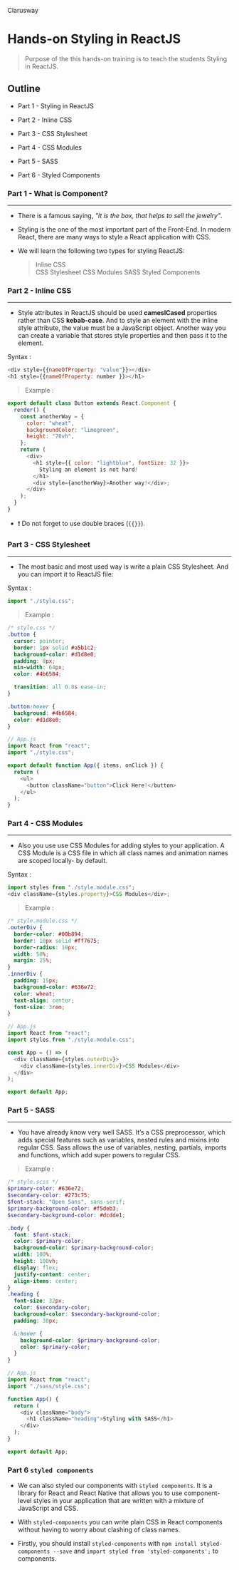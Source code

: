 <p >Clarusway<img align="right"
  src="https://secure.meetupstatic.com/photos/event/3/1/b/9/600_488352729.jpeg"  width="15px"></p>

# Hands-on Styling in ReactJS

> Purpose of the this hands-on training is to teach the students Styling in ReactJS.

## Outline

- Part 1 - Styling in ReactJS

- Part 2 - Inline CSS

- Part 3 - CSS Stylesheet

- Part 4 - CSS Modules

- Part 5 - SASS

- Part 6 - Styled Components

### Part 1 - What is Component?

---

- There is a famous saying, _"It is the box, that helps to sell the jewelry"_.
- Styling is the one of the most important part of the Front-End. In modern React, there are many ways to style a React application with CSS.

- We will learn the following two types for styling ReactJS:
  > Inline CSS  
  > CSS Stylesheet
  > CSS Modules
  > SASS
  > Styled Components

### Part 2 - Inline CSS

---

- Style attributes in ReactJS should be used **cameslCased** properties rather than CSS **kebab-case**. And to style an element with the inline style attribute, the value must be a JavaScript object. Another way you can create a variable that stores style properties and then pass it to the element.

Syntax :

```js
<div style={{nameOfProperty: "value"}}></div>
<h1 style={{nameOfProperty: number }}></h1>
```

> Example :

```js
export default class Button extends React.Component {
  render() {
    const anotherWay = {
      color: "wheat",
      backgroundColor: "limegreen",
      height: "70vh",
    };
    return (
      <div>
        <h1 style={{ color: "lightblue", fontSize: 32 }}>
          Styling an element is not hard!
        </h1>
        <div style={anotherWay}>Another way!</div>;
      </div>
    );
  }
}
```

- &#10071; Do not forget to use double braces (`{{}}`).

### Part 3 - CSS Stylesheet

---

- The most basic and most used way is write a plain CSS Stylesheet. And you can import it to ReactJS file:

Syntax :

```js
import "./style.css";
```

> Example :

```css
/* style.css */
.button {
  cursor: pointer;
  border: 1px solid #a5b1c2;
  background-color: #d1d8e0;
  padding: 8px;
  min-width: 64px;
  color: #4b6584;

  transition: all 0.8s ease-in;
}

.button:hover {
  background: #4b6584;
  color: #d1d8e0;
}
```

```js
// App.js
import React from "react";
import "./style.css";

export default function App({ items, onClick }) {
  return (
    <ul>
      <button className="button">Click Here!</button>
    </ul>
  );
}
```

### Part 4 - CSS Modules

---

- Also you use use CSS Modules for adding styles to your application. A CSS Module is a CSS file in which all class names and animation names are scoped locally- by default.

Syntax :

```js
import styles from "./style.module.css";
<div className={styles.property}>CSS Modules</div>;
```

> Example :

```css
/* style.module.css */
.outerDiv {
  border-color: #00b894;
  border: 10px solid #ff7675;
  border-radius: 10px;
  width: 50%;
  margin: 25%;
}
.innerDiv {
  padding: 15px;
  background-color: #636e72;
  color: wheat;
  text-align: center;
  font-size: 3rem;
}
```

```js
// App.js
import React from "react";
import styles from "./style.module.css";

const App = () => (
  <div className={styles.outerDiv}>
    <div className={styles.innerDiv}>CSS Modules</div>
  </div>
);

export default App;
```

### Part 5 - SASS

---

- You have already know very well SASS. It’s a CSS preprocessor, which adds special features such as variables, nested rules and mixins into regular CSS. Sass allows the use of variables, nesting, partials, imports and functions, which add super powers to regular CSS.

> Example :

```scss
/* style.scss */
$primary-color: #636e72;
$secondary-color: #273c75;
$font-stack: "Open Sans", sans-serif;
$primary-background-color: #f5deb3;
$secondary-background-color: #dcdde1;

.body {
  font: $font-stack;
  color: $primary-color;
  background-color: $primary-background-color;
  width: 100%;
  height: 100vh;
  display: flex;
  justify-content: center;
  align-items: center;
}
.heading {
  font-size: 32px;
  color: $secondary-color;
  background-color: $secondary-background-color;
  padding: 30px;

  &:hover {
    background-color: $primary-background-color;
    color: $primary-color;
  }
}
```

```js
// App.js
import React from "react";
import "./sass/style.css";

function App() {
  return (
    <div className="body">
      <h1 className="heading">Styling with SASS</h1>
    </div>
  );
}

export default App;
```

### Part 6 `styled components`

- We can also styled our components with `styled components`. It is a library for React and React Native that allows you to use component-level styles in your application that are written with a mixture of JavaScript and CSS.

- With `styled-components` you can write plain CSS in React components without having to worry about clashing of class names.

- Firstly, you should install `styled-components` with `npm install styled-components --save` and `import styled from 'styled-components';` to components.

